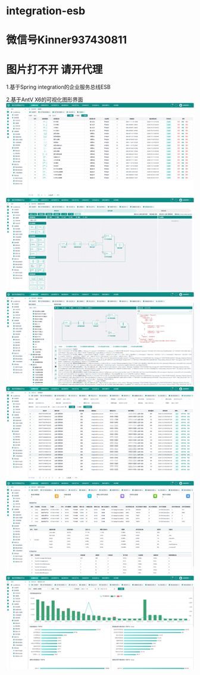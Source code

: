 # integration-esb
# 微信号Kinner937430811
# 图片打不开 请开代理
1.基于Spring integration的企业服务总线ESB

2.基于AntV X6的可视化图形界面
![image](1.jpg)
![image](2.jpg)
![image](3.jpg)
![image](41.jpg)
![image](5.jpg)
![image](6.jpg)

